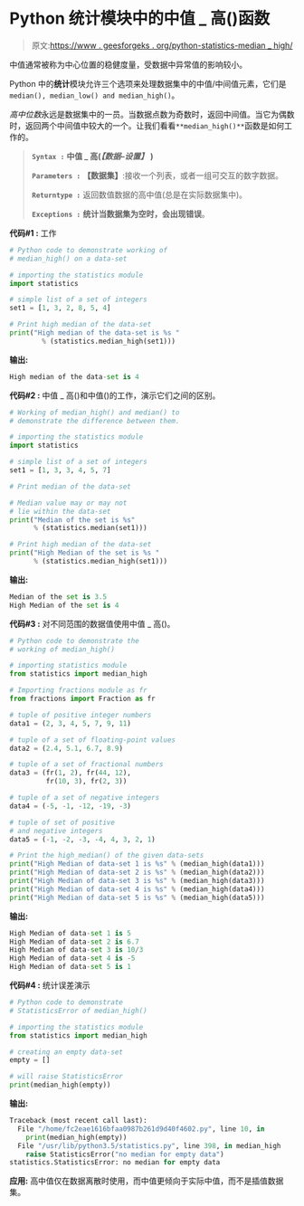 # Python 统计模块中的中值 _ 高()函数

> 原文:[https://www . geesforgeks . org/python-statistics-median _ high/](https://www.geeksforgeeks.org/python-statistics-median_high/)

中值通常被称为中心位置的稳健度量，受数据中异常值的影响较小。

Python 中的**统计**模块允许三个选项来处理数据集中的中值/中间值元素，它们是`median(), median_low() and median_high()`。

*高中位数*永远是数据集中的一员。当数据点数为奇数时，返回中间值。当它为偶数时，返回两个中间值中较大的一个。让我们看看`**median_high()**`函数是如何工作的。

> **`Syntax :`** **中值 _ 高(*【数据–设置】* )**
> 
> **`Parameters :`**
> **【数据集】**:接收一个列表，或者一组可交互的数字数据。
> 
> **`Returntype :`** 返回数值数据的高中值(总是在实际数据集中)。
> 
> **`Exceptions :`** **统计当数据集为空时，会出现错误**。

**代码#1 :** 工作

```py
# Python code to demonstrate working of
# median_high() on a data-set

# importing the statistics module
import statistics

# simple list of a set of integers
set1 = [1, 3, 2, 8, 5, 4]

# Print high median of the data-set
print("High median of the data-set is %s " 
        % (statistics.median_high(set1)))
```

**输出:**

```py
High median of the data-set is 4 

```

**代码#2 :** 中值 _ 高()和中值()的工作，演示它们之间的区别。

```py
# Working of median_high() and median() to
# demonstrate the difference between them.

# importing the statistics module
import statistics

# simple list of a set of integers
set1 = [1, 3, 3, 4, 5, 7]

# Print median of the data-set

# Median value may or may not
# lie within the data-set
print("Median of the set is %s" 
      % (statistics.median(set1)))

# Print high median of the data-set
print("High Median of the set is %s " 
      % (statistics.median_high(set1)))
```

**输出:**

```py
Median of the set is 3.5
High Median of the set is 4 

```

**代码#3 :** 对不同范围的数据值使用中值 _ 高()。

```py
# Python code to demonstrate the
# working of median_high()

# importing statistics module
from statistics import median_high

# Importing fractions module as fr
from fractions import Fraction as fr

# tuple of positive integer numbers
data1 = (2, 3, 4, 5, 7, 9, 11)

# tuple of a set of floating-point values
data2 = (2.4, 5.1, 6.7, 8.9)

# tuple of a set of fractional numbers
data3 = (fr(1, 2), fr(44, 12),
         fr(10, 3), fr(2, 3))

# tuple of a set of negative integers
data4 = (-5, -1, -12, -19, -3)

# tuple of set of positive
# and negative integers
data5 = (-1, -2, -3, -4, 4, 3, 2, 1)

# Print the high_median() of the given data-sets
print("High Median of data-set 1 is %s" % (median_high(data1)))
print("High Median of data-set 2 is %s" % (median_high(data2)))
print("High Median of data-set 3 is %s" % (median_high(data3)))
print("High Median of data-set 4 is %s" % (median_high(data4)))
print("High Median of data-set 5 is %s" % (median_high(data5)))
```

**输出:**

```py
High Median of data-set 1 is 5
High Median of data-set 2 is 6.7
High Median of data-set 3 is 10/3
High Median of data-set 4 is -5
High Median of data-set 5 is 1

```

**代码#4 :** 统计误差演示

```py
# Python code to demonstrate
# StatisticsError of median_high()

# importing the statistics module
from statistics import median_high

# creating an empty data-set
empty = []

# will raise StatisticsError
print(median_high(empty))
```

**输出:**

```py
Traceback (most recent call last):
  File "/home/fc2eae1616bfaa0987b261d9d40f4602.py", line 10, in 
    print(median_high(empty))
  File "/usr/lib/python3.5/statistics.py", line 398, in median_high
    raise StatisticsError("no median for empty data")
statistics.StatisticsError: no median for empty data

```

**应用:**
高中值仅在数据离散时使用，而中值更倾向于实际中值，而不是插值数据集。